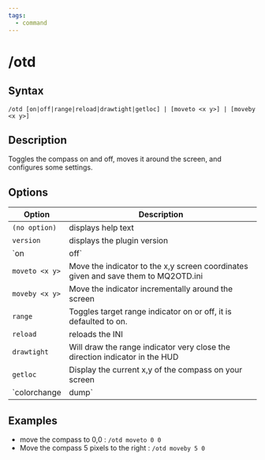 ```yaml
---
tags:
  - command
---
```


# /otd

## Syntax

<!--cmd-syntax-start-->
```eqcommand
/otd [on|off|range|reload|drawtight|getloc] | [moveto <x y>] | [moveby <x y>]
```
<!--cmd-syntax-end-->

## Description

<!--cmd-desc-start-->
Toggles the compass on and off, moves it around the screen, and configures some settings.
<!--cmd-desc-end-->

## Options

| Option | Description |
|--------|-------------|
| `(no option)` | displays help text |
| `version` | displays the plugin version |
| `on|off` | Toggle the compass display |
| `moveto <x y>` | Move the indicator to the x,y screen coordinates given and save them to MQ2OTD.ini |
| `moveby <x y>` | Move the indicator incrementally around the screen |
| `range` | Toggles target range indicator on or off, it is defaulted to on. |
| `reload` | reloads the INI |
| `drawtight` | Will draw the range indicator very close the direction indicator in the HUD |
| `getloc` | Display the current x,y of the compass on your screen |
| `colorchange|dump` | undocumented commands that are no longer used |

## Examples

- move the compass to 0,0
: `/otd moveto 0 0`
- Move the compass 5 pixels to the right
: `/otd moveby 5 0`